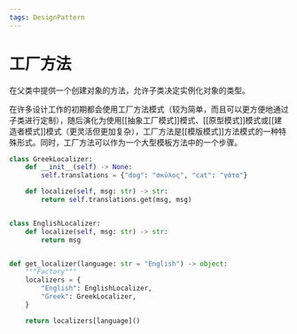 ```yaml
---
tags: DesignPattern
---
```


# 工厂方法

在父类中提供一个创建对象的方法，允许子类决定实例化对象的类型。

在许多设计工作的初期都会使用工厂方法模式（较为简单，而且可以更方便地通过子类进行定制），随后演化为使用[[抽象工厂模式]]模式、[[原型模式]]模式或[[建造者模式]]模式（更灵活但更加复杂），工厂方法是[[模版模式]]方法模式的一种特殊形式。同时，工厂方法可以作为一个大型模板方法中的一个步骤。

```python
class GreekLocalizer:
    def __init__(self) -> None:
        self.translations = {"dog": "σκύλος", "cat": "γάτα"}

    def localize(self, msg: str) -> str:
        return self.translations.get(msg, msg)


class EnglishLocalizer:
    def localize(self, msg: str) -> str:
        return msg


def get_localizer(language: str = "English") -> object:
    """Factory"""
    localizers = {
        "English": EnglishLocalizer,
        "Greek": GreekLocalizer,
    }

    return localizers[language]()
```

[//begin]: # "Autogenerated link references for markdown compatibility"
[抽象工厂]: 抽象工厂.md "抽象工厂"
[原型]: 原型.md "原型"
[建造者]: 建造者.md "建造者"
[模版]: ../behavioral/模版.md "模版"
[//end]: # "Autogenerated link references"
